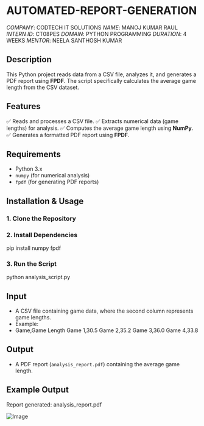 # AUTOMATED-REPORT-GENERATION
*COMPANY*: CODTECH IT SOLUTIONS
*NAME*: MANOJ KUMAR RAUL
*INTERN ID*: CT08PES
*DOMAIN*: PYTHON PROGRAMMING
*DURATION*: 4 WEEKS
*MENTOR*: NEELA SANTHOSH KUMAR

## Description
This Python project reads data from a CSV file, analyzes it, and generates a PDF report using **FPDF**. The script specifically calculates the average game length from the CSV dataset.

## Features
✅ Reads and processes a CSV file.
✅ Extracts numerical data (game lengths) for analysis.
✅ Computes the average game length using **NumPy**.
✅ Generates a formatted PDF report using **FPDF**.

## Requirements
- Python 3.x
- `numpy` (for numerical analysis)
- `fpdf` (for generating PDF reports)

## Installation & Usage

### 1. Clone the Repository

### 2. Install Dependencies

pip install numpy fpdf

### 3. Run the Script

python analysis_script.py

## Input
- A CSV file containing game data, where the second column represents game lengths.
- Example:
- Game,Game Length
Game 1,30.5
Game 2,35.2
Game 3,36.0
Game 4,33.8


## Output
- A PDF report (`analysis_report.pdf`) containing the average game length.

## Example Output

Report generated: analysis_report.pdf

![Image](https://github.com/user-attachments/assets/ca82da3f-ec33-433a-8a44-cec9d2229b6b)
